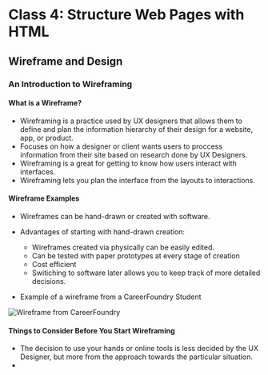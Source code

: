 # Class 4: Structure Web Pages with HTML

## Wireframe and Design

### An Introduction to Wireframing

#### What is a Wireframe?

- Wireframing is a practice used by UX designers that allows them to define and plan the information hierarchy of their design for a website, app, or product.
- Focuses on how a designer or client wants users to proccess information from their site based on research done by UX Designers.
- Wireframing is a great for getting to know how users interact with interfaces.
- Wireframing lets you plan the interface from the layouts to interactions.

#### Wireframe Examples

- Wireframes can be hand-drawn or created with software.
- Advantages of starting with hand-drawn creation:

  - Wireframes created via physically can be easily edited.
  - Can be tested with paper prototypes at every stage of creation
  - Cost efficient
  - Switiching to software later allows you to keep track of more detailed decisions.

- Example of a wireframe from a CareerFoundry Student

![Wireframe from CareerFoundry](https://dpbnri2zg3lc2.cloudfront.net/en/wp-content/uploads/old-blog-uploads/versions/samuel-student-wireframe---x----972-715x---.png)

#### Things to Consider Before You Start Wireframing

- The decision to use your hands or online tools is less decided by the UX Designer, but more from the approach towards the particular situation.
-
